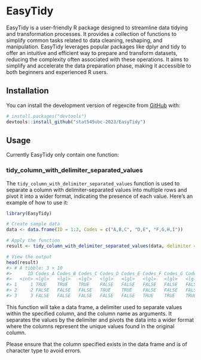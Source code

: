 
<!-- README.md is generated from README.Rmd. Please edit that file -->

# EasyTidy

<!-- badges: start -->
<!-- badges: end -->

EasyTidy is a user-friendly R package designed to streamline data
tidying and transformation processes. It provides a collection of
functions to simplify common tasks related to data cleaning, reshaping,
and manipulation. EasyTidy leverages popular packages like dplyr and
tidy to offer an intuitive and efficient way to prepare and transform
datasets, reducing the complexity often associated with these
operations. It aims to simplify and accelerate the data preparation
phase, making it accessible to both beginners and experienced R users.

## Installation

You can install the development version of regexcite from
[GitHub](https://github.com/) with:

``` r
# install.packages("devtools")
devtools::install_github("stat545ubc-2023/EasyTidy")
```

## Usage

Currently EasyTidy only contain one function:

### tidy_column_with_delimiter_separated_values

The `tidy_column_with_delimiter_separated_values` function is used to
separate a column with delimiter-separated values into multiple rows and
pivot it into a wider format, indicating the presence of each value.
Here’s an example of how to use it:

``` r
library(EasyTidy)

# Create sample data
data <- data.frame(ID = 1:3, Codes = c("A,B,C", "D,E", "F,G,H,I"))

# Apply the function
result <- tidy_column_with_delimiter_separated_values(data, delimiter = ",", column = Codes)

# View the output
head(result)
#> # A tibble: 3 × 10
#>      ID Codes_A Codes_B Codes_C Codes_D Codes_E Codes_F Codes_G Codes_H Codes_I
#>   <int> <lgl>   <lgl>   <lgl>   <lgl>   <lgl>   <lgl>   <lgl>   <lgl>   <lgl>  
#> 1     1 TRUE    TRUE    TRUE    FALSE   FALSE   FALSE   FALSE   FALSE   FALSE  
#> 2     2 FALSE   FALSE   FALSE   TRUE    TRUE    FALSE   FALSE   FALSE   FALSE  
#> 3     3 FALSE   FALSE   FALSE   FALSE   FALSE   TRUE    TRUE    TRUE    TRUE
```

This function will take a data frame, a delimiter used to separate
values within the specified column, and the column name as arguments. It
separates the values by the delimiter and pivots the data into a wider
format where the columns represent the unique values found in the
original column.

Please ensure that the column specified exists in the data frame and is
of character type to avoid errors.
